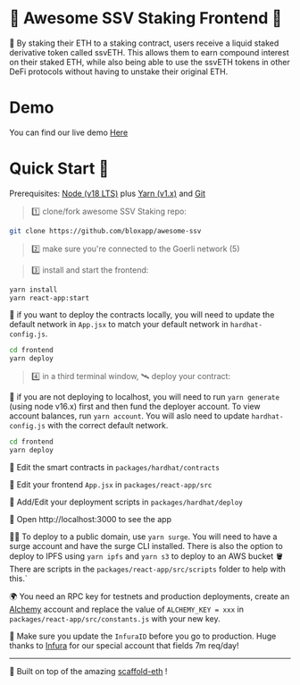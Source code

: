 # 🥩 Awesome SSV Staking Frontend 🥩

🚀 By staking their ETH to a staking contract, users receive a liquid staked derivative token called ssvETH. This allows them to earn compound interest on their staked ETH, while also being able to use the ssvETH tokens in other DeFi protocols without having to unstake their original ETH.

# Demo 

You can find our live demo [Here](awesome-ssv-staking.surge.sh)

# Quick Start 🎈

Prerequisites: [Node (v18 LTS)](https://nodejs.org/en/download/) plus [Yarn (v1.x)](https://classic.yarnpkg.com/en/docs/install/) and [Git](https://git-scm.com/downloads)


> 1️⃣ clone/fork  awesome SSV Staking repo:

```bash
git clone https://github.com/bloxapp/awesome-ssv
```
> 2️⃣ make sure you're connected to the Goerli network (5)

> 3️⃣ install and start the frontend:

```bash
yarn install
yarn react-app:start
```

🚨 if you want to deploy the contracts locally, you will need to update the default network in `App.jsx` to match your default network in `hardhat-config.js`.

```bash
cd frontend
yarn deploy
```

> 4️⃣ in a third terminal window, 🛰 deploy your contract:

🚨 if you are not deploying to localhost, you will need to run `yarn generate` (using node v16.x) first and then fund the deployer account. To view account balances, run `yarn account`. You will aslo need to update `hardhat-config.js` with the correct default network.

```bash
cd frontend
yarn deploy
```

🔏 Edit the smart contracts in `packages/hardhat/contracts`

📝 Edit your frontend `App.jsx` in `packages/react-app/src`

💼 Add/Edit your deployment scripts in `packages/hardhat/deploy`

📱 Open http://localhost:3000 to see the app

🚨📡 To deploy to a public domain, use `yarn surge`. You will need to have a surge account and have the surge CLI installed. There is also the option to deploy to IPFS using `yarn ipfs` and `yarn s3` to deploy to an AWS bucket 🪣 There are scripts in the `packages/react-app/src/scripts` folder to help with this.`


🌍 You need an RPC key for testnets and production deployments, create an [Alchemy](https://www.alchemy.com/) account and replace the value of `ALCHEMY_KEY = xxx` in `packages/react-app/src/constants.js` with your new key.

📣 Make sure you update the `InfuraID` before you go to production. Huge thanks to [Infura](https://infura.io/) for our special account that fields 7m req/day!


---

🙏 Built on top of the amazing [scaffold-eth](https://github.com/scaffold-eth/scaffold-eth) !



